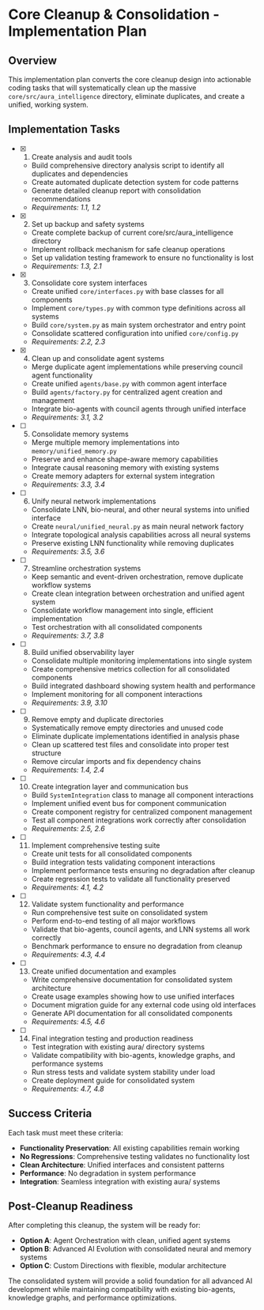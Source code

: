 # Core Cleanup & Consolidation - Implementation Plan

## Overview

This implementation plan converts the core cleanup design into actionable coding tasks that will systematically clean up the massive `core/src/aura_intelligence` directory, eliminate duplicates, and create a unified, working system.

## Implementation Tasks

- [x] 1. Create analysis and audit tools
  - Build comprehensive directory analysis script to identify all duplicates and dependencies
  - Create automated duplicate detection system for code patterns
  - Generate detailed cleanup report with consolidation recommendations
  - _Requirements: 1.1, 1.2_

- [x] 2. Set up backup and safety systems
  - Create complete backup of current core/src/aura_intelligence directory
  - Implement rollback mechanism for safe cleanup operations
  - Set up validation testing framework to ensure no functionality is lost
  - _Requirements: 1.3, 2.1_

- [x] 3. Consolidate core system interfaces
  - Create unified `core/interfaces.py` with base classes for all components
  - Implement `core/types.py` with common type definitions across all systems
  - Build `core/system.py` as main system orchestrator and entry point
  - Consolidate scattered configuration into unified `core/config.py`
  - _Requirements: 2.2, 2.3_

- [x] 4. Clean up and consolidate agent systems
  - Merge duplicate agent implementations while preserving council agent functionality
  - Create unified `agents/base.py` with common agent interface
  - Build `agents/factory.py` for centralized agent creation and management
  - Integrate bio-agents with council agents through unified interface
  - _Requirements: 3.1, 3.2_

- [ ] 5. Consolidate memory systems
  - Merge multiple memory implementations into `memory/unified_memory.py`
  - Preserve and enhance shape-aware memory capabilities
  - Integrate causal reasoning memory with existing systems
  - Create memory adapters for external system integration
  - _Requirements: 3.3, 3.4_

- [ ] 6. Unify neural network implementations
  - Consolidate LNN, bio-neural, and other neural systems into unified interface
  - Create `neural/unified_neural.py` as main neural network factory
  - Integrate topological analysis capabilities across all neural systems
  - Preserve existing LNN functionality while removing duplicates
  - _Requirements: 3.5, 3.6_

- [ ] 7. Streamline orchestration systems
  - Keep semantic and event-driven orchestration, remove duplicate workflow systems
  - Create clean integration between orchestration and unified agent system
  - Consolidate workflow management into single, efficient implementation
  - Test orchestration with all consolidated components
  - _Requirements: 3.7, 3.8_

- [ ] 8. Build unified observability layer
  - Consolidate multiple monitoring implementations into single system
  - Create comprehensive metrics collection for all consolidated components
  - Build integrated dashboard showing system health and performance
  - Implement monitoring for all component interactions
  - _Requirements: 3.9, 3.10_

- [ ] 9. Remove empty and duplicate directories
  - Systematically remove empty directories and unused code
  - Eliminate duplicate implementations identified in analysis phase
  - Clean up scattered test files and consolidate into proper test structure
  - Remove circular imports and fix dependency chains
  - _Requirements: 1.4, 2.4_

- [ ] 10. Create integration layer and communication bus
  - Build `SystemIntegration` class to manage all component interactions
  - Implement unified event bus for component communication
  - Create component registry for centralized component management
  - Test all component integrations work correctly after consolidation
  - _Requirements: 2.5, 2.6_

- [ ] 11. Implement comprehensive testing suite
  - Create unit tests for all consolidated components
  - Build integration tests validating component interactions
  - Implement performance tests ensuring no degradation after cleanup
  - Create regression tests to validate all functionality preserved
  - _Requirements: 4.1, 4.2_

- [ ] 12. Validate system functionality and performance
  - Run comprehensive test suite on consolidated system
  - Perform end-to-end testing of all major workflows
  - Validate that bio-agents, council agents, and LNN systems all work correctly
  - Benchmark performance to ensure no degradation from cleanup
  - _Requirements: 4.3, 4.4_

- [ ] 13. Create unified documentation and examples
  - Write comprehensive documentation for consolidated system architecture
  - Create usage examples showing how to use unified interfaces
  - Document migration guide for any external code using old interfaces
  - Generate API documentation for all consolidated components
  - _Requirements: 4.5, 4.6_

- [ ] 14. Final integration testing and production readiness
  - Test integration with existing aura/ directory systems
  - Validate compatibility with bio-agents, knowledge graphs, and performance systems
  - Run stress tests and validate system stability under load
  - Create deployment guide for consolidated system
  - _Requirements: 4.7, 4.8_

## Success Criteria

Each task must meet these criteria:
- **Functionality Preservation**: All existing capabilities remain working
- **No Regressions**: Comprehensive testing validates no functionality lost
- **Clean Architecture**: Unified interfaces and consistent patterns
- **Performance**: No degradation in system performance
- **Integration**: Seamless integration with existing aura/ systems

## Post-Cleanup Readiness

After completing this cleanup, the system will be ready for:
- **Option A**: Agent Orchestration with clean, unified agent systems
- **Option B**: Advanced AI Evolution with consolidated neural and memory systems  
- **Option C**: Custom Directions with flexible, modular architecture

The consolidated system will provide a solid foundation for all advanced AI development while maintaining compatibility with existing bio-agents, knowledge graphs, and performance optimizations.